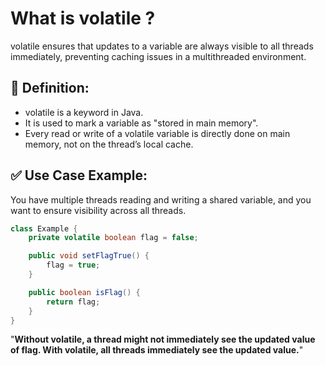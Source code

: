 # What is volatile ?
volatile ensures that updates to a variable are always visible to all threads immediately,
preventing caching issues in a multithreaded environment.
## 🎯 Definition:
- volatile is a keyword in Java.
- It is used to mark a variable as "stored in main memory".
- Every read or write of a volatile variable is directly done on main memory,
not on the thread’s local cache.
## ✅ Use Case Example: 
You have multiple threads reading and writing a shared variable, and you want to ensure visibility across all threads.
```java
class Example {
    private volatile boolean flag = false;

    public void setFlagTrue() {
        flag = true;
    }

    public boolean isFlag() {
        return flag;
    }
}
```
"**Without volatile, a thread might not immediately see the updated value of flag.
With volatile, all threads immediately see the updated value.**"

